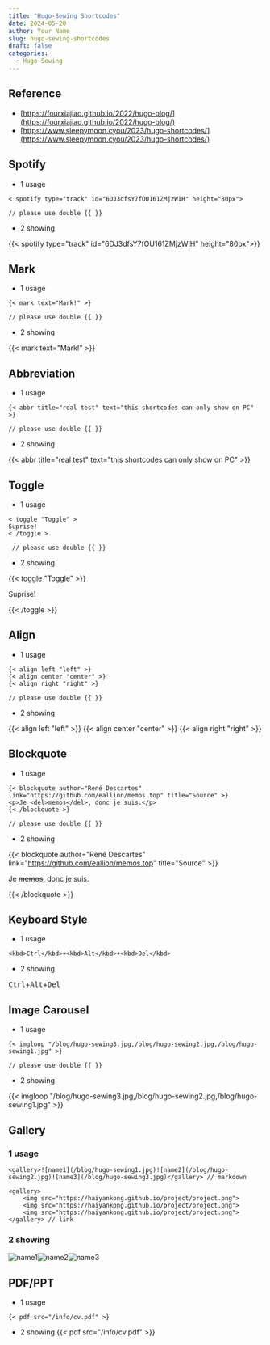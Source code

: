 ```yaml
---
title: "Hugo-Sewing Shortcodes"
date: 2024-05-20
author: Your Name
slug: hugo-sewing-shortcodes
draft: false
categories:
  - Hugo-Sewing
---
```


## Reference

- [https://fourxiajiao.github.io/2022/hugo-blog/](https://fourxiajiao.github.io/2022/hugo-blog/)
- [https://www.sleepymoon.cyou/2023/hugo-shortcodes/](https://www.sleepymoon.cyou/2023/hugo-shortcodes/)

## Spotify
-   1 usage

```
< spotify type="track" id="6DJ3dfsY7fOU161ZMjzWIH" height="80px">

// please use double {{ }}
```

-   2 showing

{{< spotify type="track" id="6DJ3dfsY7fOU161ZMjzWIH" height="80px">}}


## Mark

-   1 usage

```
{< mark text="Mark!" >} 

// please use double {{ }}
```

-   2 showing

{{< mark text="Mark!" >}}


## Abbreviation

- 1 usage

```
{< abbr title="real test" text="this shortcodes can only show on PC" >} 

// please use double {{ }}
```

- 2 showing

{{< abbr title="real test" text="this shortcodes can only show on PC" >}}


## Toggle

- 1 usage

```
< toggle "Toggle" >
Suprise!
< /toggle >

 // please use double {{ }}
```

- 2 showing

{{< toggle "Toggle" >}}

Suprise!

{{< /toggle >}}


## Align

- 1 usage

```
{< align left "left" >}
{< align center "center" >}
{< align right "right" >}

// please use double {{ }}
```

- 2 showing

{{< align left "left" >}}
{{< align center "center" >}}
{{< align right "right" >}}



## Blockquote

- 1 usage

```
{< blockquote author="René Descartes" link="https://github.com/eallion/memos.top" title="Source" >}
<p>Je <del>memos</del>, donc je suis.</p>
{< /blockquote >}

// please use double {{ }}
```

- 2 showing

{{< blockquote author="René Descartes" link="https://github.com/eallion/memos.top" title="Source" >}}

<p>Je <del>memos</del>, donc je suis.</p>

{{< /blockquote >}}


## Keyboard Style

- 1 usage

```
<kbd>Ctrl</kbd>+<kbd>Alt</kbd>+<kbd>Del</kbd>
```

- 2 showing

<kbd>Ctrl</kbd>+<kbd>Alt</kbd>+<kbd>Del</kbd>

## Image Carousel

- 1 usage

```
{< imgloop "/blog/hugo-sewing3.jpg,/blog/hugo-sewing2.jpg,/blog/hugo-sewing1.jpg" >}

// please use double {{ }}
```

- 2 showing


{{< imgloop "/blog/hugo-sewing3.jpg,/blog/hugo-sewing2.jpg,/blog/hugo-sewing1.jpg" >}}

## Gallery

### 1 usage

```
<gallery>![name1](/blog/hugo-sewing1.jpg)![name2](/blog/hugo-sewing2.jpg)![name3](/blog/hugo-sewing3.jpg)</gallery> // markdown

<gallery>
    <img src="https://haiyankong.github.io/project/project.png">
	<img src="https://haiyankong.github.io/project/project.png">
	<img src="https://haiyankong.github.io/project/project.png">
</gallery> // link
```

### 2 showing

<gallery>![name1](/blog/hugo-sewing1.jpg)![name2](/blog/hugo-sewing2.jpg)![name3](/blog/hugo-sewing3.jpg)</gallery>



## PDF/PPT

- 1 usage
```
{< pdf src="/info/cv.pdf" >}
```

- 2 showing
{{< pdf src="/info/cv.pdf" >}}
